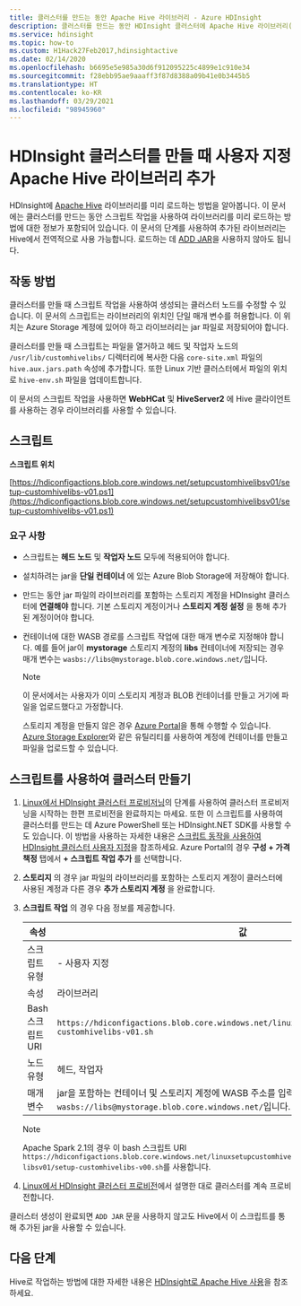 ```yaml
---
title: 클러스터를 만드는 동안 Apache Hive 라이브러리 - Azure HDInsight
description: 클러스터를 만드는 동안 HDInsight 클러스터에 Apache Hive 라이브러리(jar 파일)를 추가하는 방법을 알아봅니다.
ms.service: hdinsight
ms.topic: how-to
ms.custom: H1Hack27Feb2017,hdinsightactive
ms.date: 02/14/2020
ms.openlocfilehash: b6695e5e985a30d6f912095225c4899e1c910e34
ms.sourcegitcommit: f28ebb95ae9aaaff3f87d8388a09b41e0b3445b5
ms.translationtype: HT
ms.contentlocale: ko-KR
ms.lasthandoff: 03/29/2021
ms.locfileid: "98945960"
---
```

# <a name="add-custom-apache-hive-libraries-when-creating-your-hdinsight-cluster"></a>HDInsight 클러스터를 만들 때 사용자 지정 Apache Hive 라이브러리 추가

HDInsight에 [Apache Hive](https://hive.apache.org/) 라이브러리를 미리 로드하는 방법을 알아봅니다. 이 문서에는 클러스터를 만드는 동안 스크립트 작업을 사용하여 라이브러리를 미리 로드하는 방법에 대한 정보가 포함되어 있습니다. 이 문서의 단계를 사용하여 추가된 라이브러리는 Hive에서 전역적으로 사용 가능합니다. 로드하는 데 [ADD JAR](https://cwiki.apache.org/confluence/display/Hive/LanguageManual+Cli)을 사용하지 않아도 됩니다.

## <a name="how-it-works"></a>작동 방법

클러스터를 만들 때 스크립트 작업을 사용하여 생성되는 클러스터 노드를 수정할 수 있습니다. 이 문서의 스크립트는 라이브러리의 위치인 단일 매개 변수를 허용합니다. 이 위치는 Azure Storage 계정에 있어야 하고 라이브러리는 jar 파일로 저장되어야 합니다.

클러스터를 만들 때 스크립트는 파일을 열거하고 헤드 및 작업자 노드의 `/usr/lib/customhivelibs/` 디렉터리에 복사한 다음 `core-site.xml` 파일의 `hive.aux.jars.path` 속성에 추가합니다. 또한 Linux 기반 클러스터에서 파일의 위치로 `hive-env.sh` 파일을 업데이트합니다.

이 문서의 스크립트 작업을 사용하면 **WebHCat** 및 **HiveServer2** 에 Hive 클라이언트를 사용하는 경우 라이브러리를 사용할 수 있습니다.

## <a name="the-script"></a>스크립트

**스크립트 위치**

[https://hdiconfigactions.blob.core.windows.net/setupcustomhivelibsv01/setup-customhivelibs-v01.ps1](https://hdiconfigactions.blob.core.windows.net/setupcustomhivelibsv01/setup-customhivelibs-v01.ps1)

### <a name="requirements"></a>요구 사항

* 스크립트는 **헤드 노드** 및 **작업자 노드** 모두에 적용되어야 합니다.

* 설치하려는 jar을 **단일 컨테이너** 에 있는 Azure Blob Storage에 저장해야 합니다.

* 만드는 동안 jar 파일의 라이브러리를 포함하는 스토리지 계정을 HDInsight 클러스터에 **연결해야** 합니다. 기본 스토리지 계정이거나 __스토리지 계정 설정__ 을 통해 추가된 계정이어야 합니다.

* 컨테이너에 대한 WASB 경로를 스크립트 작업에 대한 매개 변수로 지정해야 합니다. 예를 들어 jar이 **mystorage** 스토리지 계정의 **libs** 컨테이너에 저장되는 경우 매개 변수는 `wasbs://libs@mystorage.blob.core.windows.net/`입니다.

  > [!NOTE]  
  > 이 문서에서는 사용자가 이미 스토리지 계정과 BLOB 컨테이너를 만들고 거기에 파일을 업로드했다고 가정합니다.
  >
  > 스토리지 계정을 만들지 않은 경우 [Azure Portal](https://portal.azure.com)을 통해 수행할 수 있습니다. [Azure Storage Explorer](https://storageexplorer.com/)와 같은 유틸리티를 사용하여 계정에 컨테이너를 만들고 파일을 업로드할 수 있습니다.

## <a name="create-a-cluster-using-the-script"></a>스크립트를 사용하여 클러스터 만들기

1. [Linux에서 HDInsight 클러스터 프로비저닝](hdinsight-hadoop-provision-linux-clusters.md)의 단계를 사용하여 클러스터 프로비저닝을 시작하는 한편 프로비전을 완료하지는 마세요. 또한 이 스크립트를 사용하여 클러스터를 만드는 데 Azure PowerShell 또는 HDInsight.NET SDK를 사용할 수도 있습니다. 이 방법을 사용하는 자세한 내용은 [스크립트 동작을 사용하여 HDInsight 클러스터 사용자 지정](hdinsight-hadoop-customize-cluster-linux.md)을 참조하세요. Azure Portal의 경우 **구성 + 가격 책정** 탭에서 **+ 스크립트 작업 추가** 를 선택합니다.

1. **스토리지** 의 경우 jar 파일의 라이브러리를 포함하는 스토리지 계정이 클러스터에 사용된 계정과 다른 경우 **추가 스토리지 계정** 을 완료합니다.

1. **스크립트 작업** 의 경우 다음 정보를 제공합니다.

    |속성 |값 |
    |---|---|
    |스크립트 유형|- 사용자 지정|
    |속성|라이브러리 |
    |Bash 스크립트 URI|`https://hdiconfigactions.blob.core.windows.net/linuxsetupcustomhivelibsv01/setup-customhivelibs-v01.sh`|
    |노드 유형|헤드, 작업자|
    |매개 변수|jar을 포함하는 컨테이너 및 스토리지 계정에 WASB 주소를 입력합니다. 예들 들어 `wasbs://libs@mystorage.blob.core.windows.net/`입니다.|

    > [!NOTE]
    > Apache Spark 2.1의 경우 이 bash 스크립트 URI `https://hdiconfigactions.blob.core.windows.net/linuxsetupcustomhivelibsv01/setup-customhivelibs-v00.sh`를 사용합니다.

1. [Linux에서 HDInsight 클러스터 프로비전](hdinsight-hadoop-provision-linux-clusters.md)에서 설명한 대로 클러스터를 계속 프로비전합니다.

클러스터 생성이 완료되면 `ADD JAR` 문을 사용하지 않고도 Hive에서 이 스크립트를 통해 추가된 jar을 사용할 수 있습니다.

## <a name="next-steps"></a>다음 단계

Hive로 작업하는 방법에 대한 자세한 내용은 [HDInsight로 Apache Hive 사용](hadoop/hdinsight-use-hive.md)을 참조하세요.
